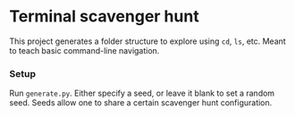 # Terminal scavenger hunt
This project generates a folder structure to explore using `cd`, `ls`, etc. Meant to teach basic command-line navigation.

### Setup
Run `generate.py`. Either specify a seed, or leave it blank to set a random seed. Seeds allow one to share a certain scavenger hunt configuration.

